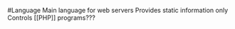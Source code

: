 #Language
Main language for web servers
Provides static information only
Controls [[PHP]] programs???